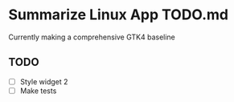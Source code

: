 # Summarize Linux App TODO.md

Currently making a comprehensive GTK4 baseline

## TODO
- [ ] Style widget 2
- [ ] Make tests
